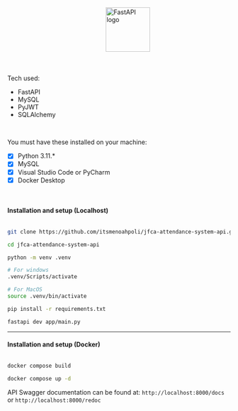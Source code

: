 ## <!-- <h1>Attendance System Server API + Database</h1> -->

<div style="width: 100%; display: flex; justify-content: center; align-items:center; margin: 20px;">
  <img src="https://encrypted-tbn0.gstatic.com/images?q=tbn:ANd9GcQn_3MFhCzXcwI3GWIDTsWJg2HXDTG7TwGovA&s" alt="FastAPI logo" style="height: 100px; width: 100px;" />
</div>

<br />

Tech used:

- FastAPI
- MySQL
- PyJWT
- SQLAlchemy

<br />

You must have these installed on your machine:

- [x] Python 3.11.\*
- [x] MySQL
- [x] Visual Studio Code or PyCharm
- [x] Docker Desktop

<br />

<h4>Installation and setup (Localhost)</h4>

```bash

git clone https://github.com/itsmenoahpoli/jfca-attendance-system-api.git

cd jfca-attendance-system-api

python -m venv .venv

# For windows
.venv/Scripts/activate

# For MacOS
source .venv/bin/activate

pip install -r requirements.txt

fastapi dev app/main.py
```

<hr />

<h4>Installation and setup (Docker)</h4>

```bash

docker compose build

docker compose up -d

```

API Swagger documentation can be found at: `http://localhost:8000/docs` or `http://localhost:8000/redoc`
